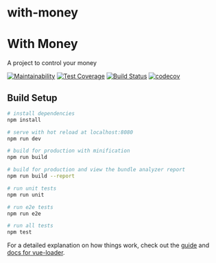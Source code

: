 # with-money



# With Money

A project to control your money

[![Maintainability](https://api.codeclimate.com/v1/badges/7f452077f9e11c1a0b95/maintainability)](https://codeclimate.com/github/davidcostadev/with-money/maintainability)
[![Test Coverage](https://api.codeclimate.com/v1/badges/7f452077f9e11c1a0b95/test_coverage)](https://codeclimate.com/github/davidcostadev/with-money/test_coverage)
[![Build Status](https://travis-ci.org/davidcostadev/with-money.svg?branch=master)](https://travis-ci.org/davidcostadev/with-money)
[![codecov](https://codecov.io/gh/davidcostadev/with-money/branch/master/graph/badge.svg)](https://codecov.io/gh/davidcostadev/with-money)

## Build Setup

``` bash
# install dependencies
npm install

# serve with hot reload at localhost:8080
npm run dev

# build for production with minification
npm run build

# build for production and view the bundle analyzer report
npm run build --report

# run unit tests
npm run unit

# run e2e tests
npm run e2e

# run all tests
npm test
```

For a detailed explanation on how things work, check out the [guide](http://vuejs-templates.github.io/webpack/) and [docs for vue-loader](http://vuejs.github.io/vue-loader).
